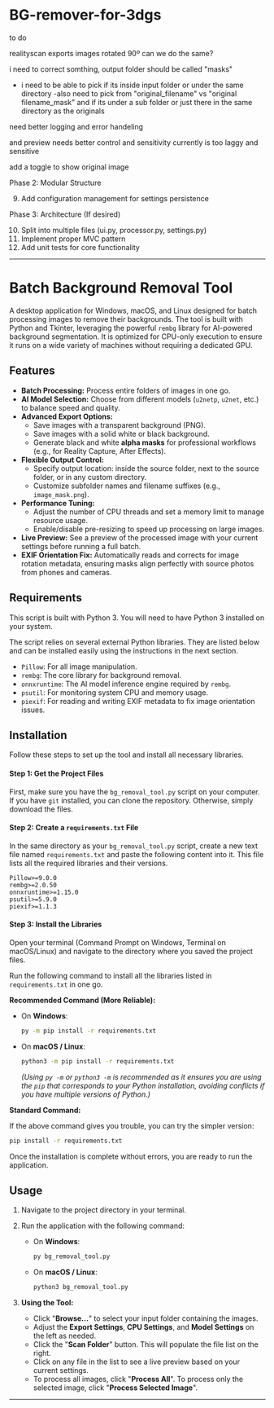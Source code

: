 # BG-remover-for-3dgs

to do

realityscan exports images rotated 90º can we do the same?

i need to correct somthing, output folder should be called "masks"
- i need to be able to pick if its inside input folder or under the same directory
-also need to pick from "original_filename" vs "original filename_mask" and if its under a sub folder or just there in the same directory as the originals

need better logging and error handeling

and preview needs better control and sensitivity  currently is too laggy and sensitive

add a toggle to show original image

  Phase 2: Modular Structure

  9. Add configuration management for settings persistence

  Phase 3: Architecture (If desired)

  10. Split into multiple files (ui.py, processor.py, settings.py)
  11. Implement proper MVC pattern
  12. Add unit tests for core functionality
---

# Batch Background Removal Tool

A desktop application for Windows, macOS, and Linux designed for batch processing images to remove their backgrounds. The tool is built with Python and Tkinter, leveraging the powerful `rembg` library for AI-powered background segmentation. It is optimized for CPU-only execution to ensure it runs on a wide variety of machines without requiring a dedicated GPU.

## Features

*   **Batch Processing:** Process entire folders of images in one go.
*   **AI Model Selection:** Choose from different models (`u2netp`, `u2net`, etc.) to balance speed and quality.
*   **Advanced Export Options:**
    *   Save images with a transparent background (PNG).
    *   Save images with a solid white or black background.
    *   Generate black and white **alpha masks** for professional workflows (e.g., for Reality Capture, After Effects).
*   **Flexible Output Control:**
    *   Specify output location: inside the source folder, next to the source folder, or in any custom directory.
    *   Customize subfolder names and filename suffixes (e.g., `image_mask.png`).
*   **Performance Tuning:**
    *   Adjust the number of CPU threads and set a memory limit to manage resource usage.
    *   Enable/disable pre-resizing to speed up processing on large images.
*   **Live Preview:** See a preview of the processed image with your current settings before running a full batch.
*   **EXIF Orientation Fix:** Automatically reads and corrects for image rotation metadata, ensuring masks align perfectly with source photos from phones and cameras.

## Requirements

This script is built with Python 3. You will need to have Python 3 installed on your system.

The script relies on several external Python libraries. They are listed below and can be installed easily using the instructions in the next section.

*   `Pillow`: For all image manipulation.
*   `rembg`: The core library for background removal.
*   `onnxruntime`: The AI model inference engine required by `rembg`.
*   `psutil`: For monitoring system CPU and memory usage.
*   `piexif`: For reading and writing EXIF metadata to fix image orientation issues.

## Installation

Follow these steps to set up the tool and install all necessary libraries.

#### Step 1: Get the Project Files

First, make sure you have the `bg_removal_tool.py` script on your computer. If you have `git` installed, you can clone the repository. Otherwise, simply download the files.

#### Step 2: Create a `requirements.txt` File

In the same directory as your `bg_removal_tool.py` script, create a new text file named `requirements.txt` and paste the following content into it. This file lists all the required libraries and their versions.

```text
Pillow>=9.0.0
rembg>=2.0.50
onnxruntime>=1.15.0
psutil>=5.9.0
piexif>=1.1.3
```

#### Step 3: Install the Libraries

Open your terminal (Command Prompt on Windows, Terminal on macOS/Linux) and navigate to the directory where you saved the project files.

Run the following command to install all the libraries listed in `requirements.txt` in one go.

**Recommended Command (More Reliable):**

*   On **Windows**:
    ```bash
    py -m pip install -r requirements.txt
    ```

*   On **macOS / Linux**:
    ```bash
    python3 -m pip install -r requirements.txt
    ```
    *(Using `py -m` or `python3 -m` is recommended as it ensures you are using the `pip` that corresponds to your Python installation, avoiding conflicts if you have multiple versions of Python.)*

**Standard Command:**

If the above command gives you trouble, you can try the simpler version:
```bash
pip install -r requirements.txt
```

Once the installation is complete without errors, you are ready to run the application.

## Usage

1.  Navigate to the project directory in your terminal.
2.  Run the application with the following command:

    *   On **Windows**:
        ```bash
        py bg_removal_tool.py
        ```
    *   On **macOS / Linux**:
        ```bash
        python3 bg_removal_tool.py
        ```

3.  **Using the Tool:**
    *   Click "**Browse...**" to select your input folder containing the images.
    *   Adjust the **Export Settings**, **CPU Settings**, and **Model Settings** on the left as needed.
    *   Click the "**Scan Folder**" button. This will populate the file list on the right.
    *   Click on any file in the list to see a live preview based on your current settings.
    *   To process all images, click "**Process All**". To process only the selected image, click "**Process Selected Image**".

---
